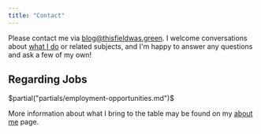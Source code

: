 ```yaml
---
title: "Contact"
---
```


Please contact me via [blog@thisfieldwas.green](mailto:blog@thisfieldwas.green). I welcome conversations about [what I do]($route-to("about-me.html")$) or related subjects, and I'm happy to answer any questions and ask a few of my own!

## Regarding Jobs

$partial("partials/employment-opportunities.md")$

More information about what I bring to the table may be found on my [about me]($route-to("about-me.html")$) page.
